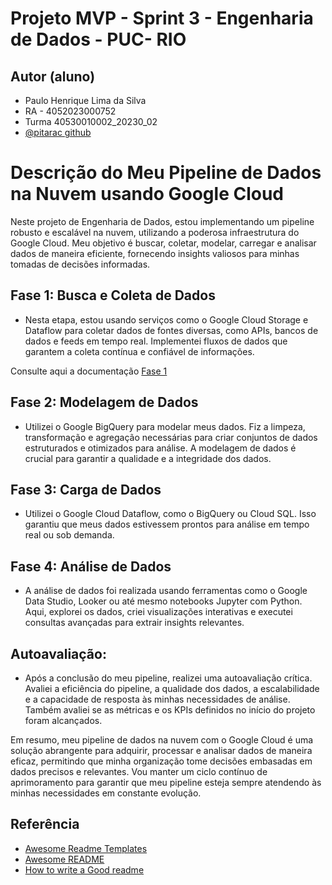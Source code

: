 
# Projeto MVP - Sprint 3 - Engenharia de Dados - PUC- RIO 



## Autor (aluno)

- Paulo Henrique Lima da Silva 
- RA - 4052023000752
- Turma 40530010002_20230_02
- [@pitarac github](https://www.github.com/pitarac)

# Descrição do Meu Pipeline de Dados na Nuvem usando Google Cloud

Neste projeto de Engenharia de Dados, estou implementando um pipeline robusto e escalável na nuvem, utilizando a poderosa infraestrutura do Google Cloud. Meu objetivo é buscar, coletar, modelar, carregar e analisar dados de maneira eficiente, fornecendo insights valiosos para minhas tomadas de decisões informadas.



## Fase 1: Busca e Coleta de Dados
- Nesta etapa, estou usando serviços como o Google Cloud Storage e Dataflow para coletar dados de fontes diversas, como APIs, bancos de dados e feeds em tempo real. Implementei fluxos de dados que garantem a coleta contínua e confiável de informações.

Consulte aqui a documentação [Fase 1](https://github.com/pitarac/mvp-sprint-eng-de-dados/tree/main/fase-1)

## Fase 2: Modelagem de Dados
- Utilizei o Google BigQuery para modelar meus dados. Fiz a limpeza, transformação e agregação necessárias para criar conjuntos de dados estruturados e otimizados para análise. A modelagem de dados é crucial para garantir a qualidade e a integridade dos dados.

## Fase 3: Carga de Dados
- Utilizei o Google Cloud Dataflow, como o BigQuery ou Cloud SQL. Isso garantiu que meus dados estivessem prontos para análise em tempo real ou sob demanda.

## Fase 4: Análise de Dados
- A análise de dados foi realizada usando ferramentas como o Google Data Studio, Looker ou até mesmo notebooks Jupyter com Python. Aqui, explorei os dados, criei visualizações interativas e executei consultas avançadas para extrair insights relevantes.

## Autoavaliação:
- Após a conclusão do meu pipeline, realizei uma autoavaliação crítica. Avaliei a eficiência do pipeline, a qualidade dos dados, a escalabilidade e a capacidade de resposta às minhas necessidades de análise. Também avaliei se as métricas e os KPIs definidos no início do projeto foram alcançados.

Em resumo, meu pipeline de dados na nuvem com o Google Cloud é uma solução abrangente para adquirir, processar e analisar dados de maneira eficaz, permitindo que minha organização tome decisões embasadas em dados precisos e relevantes. Vou manter um ciclo contínuo de aprimoramento para garantir que meu pipeline esteja sempre atendendo às minhas necessidades em constante evolução.





## Referência

 - [Awesome Readme Templates](https://awesomeopensource.com/project/elangosundar/awesome-README-templates)
 - [Awesome README](https://github.com/matiassingers/awesome-readme)
 - [How to write a Good readme](https://bulldogjob.com/news/449-how-to-write-a-good-readme-for-your-github-project)

